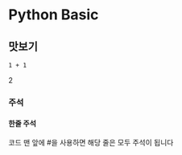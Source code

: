 # Python Basic

## 맛보기

```
1 + 1
```

2





### 주석

#### &#x20;한줄 주석

코드 맨 앞에 #을 사용하면 해당 줄은 모두 주석이 됩니다



